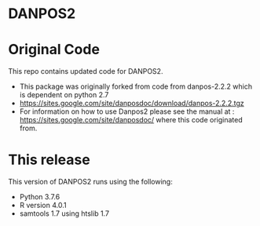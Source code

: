 # DANPOS2

# Original Code
This repo contains updated code for DANPOS2.
* This package was originally forked from code from danpos-2.2.2
which is dependent on python 2.7
 * https://sites.google.com/site/danposdoc/download/danpos-2.2.2.tgz
* For information on how to use Danpos2 please see the manual at :
https://sites.google.com/site/danposdoc/ where this code originated from.

# This release
This version of DANPOS2 runs using the following:
* Python 3.7.6
* R version 4.0.1
* samtools 1.7 using htslib 1.7
